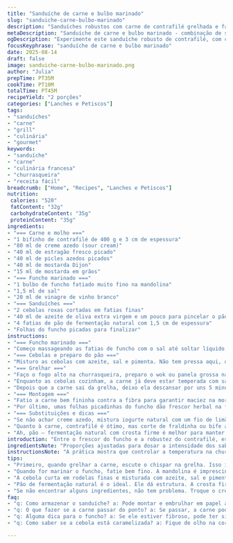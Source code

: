 ```yaml
---
title: "Sanduíche de carne e bulbo marinado"
slug: "sanduiche-carne-bulbo-marinado"
description: "Sanduíches robustos com carne de contrafilé grelhada e fatias finas de bulbo de funcho marinadas, servidos com molho cremoso de mostardas e estragão, além de cebolas roxas caramelizadas. Um jogo de texturas entre o crocante do pão de fermentação natural e a maciez da carne, equilibrado pelo toque ácido do vinagre no funcho. A mistura de mostardas confere profundidade ao molho, cortando a untuosidade da carne e da sour cream. Fácil de preparar na churrasqueira, com dicas para ajustar o tempo conforme a potência do fogo e evitar que os pães queimem."
metaDescription: "Sanduíche de carne e bulbo marinado - combinação de sabores e texturas com contrafilé grelhada e funcho marinado, perfeito para um lanche gourmet."
ogDescription: "Experimente este sanduíche robusto de contrafilé, com cebolas caramelizadas e molho cremoso, realçado pelo frescor do funcho marinado."
focusKeyphrase: "sanduíche de carne e bulbo marinado"
date: 2025-08-14
draft: false
image: sanduiche-carne-bulbo-marinado.png
author: "Julia"
prepTime: PT35M
cookTime: PT10M
totalTime: PT45M
recipeYield: "2 porções"
categories: ["Lanches e Petiscos"]
tags:
- "sanduíches"
- "carne"
- "grill"
- "culinária"
- "gourmet"
keywords:
- "sanduíche"
- "carne"
- "culinária francesa"
- "churrasqueira"
- "receita fácil"
breadcrumb: ["Home", "Recipes", "Lanches e Petiscos"]
nutrition: 
 calories: "520"
 fatContent: "32g"
 carbohydrateContent: "35g"
 proteinContent: "35g"
ingredients:
- "=== Carne e molho ==="
- "1 bifinho de contrafilé de 400 g e 3 cm de espessura"
- "80 ml de creme azedo (sour cream)"
- "40 ml de estragão fresco picado"
- "40 ml de picles azedos picados"
- "40 ml de mostarda Dijon"
- "15 ml de mostarda em grãos"
- "=== Funcho marinado ==="
- "1 bulbo de funcho fatiado muito fino na mandolina"
- "1,5 ml de sal"
- "20 ml de vinagre de vinho branco"
- "=== Sanduíches ==="
- "2 cebolas roxas cortadas em fatias finas"
- "40 ml de azeite de oliva extra virgem e um pouco para pincelar o pão"
- "4 fatias de pão de fermentação natural com 1,5 cm de espessura"
- "Folhas do funcho picadas para finalizar"
instructions:
- "=== Funcho marinado ==="
- "Começo massageando as fatias de funcho com o sal até soltar líquido, uns 3 minutos - tem que sentir a textura amolecer e ficar brilhante. Depois despejo o vinagre e deixo ali quieto, cobertura rápida com filme plástico. O segredo é cortar o funcho bem fino para ele absorver rápido o vinagre e não ficar fibroso demais. Se for tarde de última hora, pode deixar em uma peneira para escorrer um pouco a água carregada de sal."
- "=== Cebolas e preparo do pão ==="
- "Misturo as cebolas com azeite, sal e pimenta. Não tem pressa aqui, o azeite deve conseguir atingir cada fatia para caramelizar melhor no wok. Enquanto isso, passo azeite só em um lado das fatias de pão. Por quê? O lado com azeite vai para a grelha, ficando crocante, e o outro lado vai receber o molho - assim o pão não amolece."
- "=== Grelhar ==="
- "Faço o fogo alto na churrasqueira, preparo o wok ou panela grossa na grelha para as cebolas. Primeiro, as cebolas vão cozinhando em fogo médio-alto, mexendo de vez em quando, até que fiquem douradinhas, macias e com cheiro adocicado. Pode levar dos 10 aos 15 minutos dependendo do fogo, o importante é não queimar, mexer sempre para soltar o açúcar natural."
- "Enquanto as cebolas cozinham, a carne já deve estar temperada com sal e pimenta, descansando fora da geladeira uns 20 minutos para pegar temperatura ambiente. Isso ajuda a cozinhar por igual. Grelho ela por aproximadamente 6 minutos, virando só uma vez, até atingir o ponto médio, mas ajuste conforme sua preferência. Na dúvida, cuidado para não passar do ponto - carne ressecada não tem graça."
- "Depois que a carne sai da grelha, deixo ela descansar por uns 5 minutos coberta com papel alumínio, para os sucos redistribuírem. Enquanto isso, coloco as fatias de pão na grelha, só do lado com azeite, por alguns minutos. Vire rápido, só para tostar bem."
- "=== Montagem ==="
- "Fatio a carne bem fininha contra a fibra para garantir maciez na mordida. Espalho o molho cremoso feito com creme azedo, estragão, mostardas e picles diretamente na parte crocante do pão, só 1 camada generosa - o molho dá frescor e tempero intensos. Por cima, distribuo as cebolas caramelizadas, uma camada que vai trazer doçura e umidade sutil. Depois, meto as fatias de carne e finalizo com o funcho marinado escorrido, só para juntar acidez e crocância."
- "Por último, umas folhas picadinhas do funcho dão frescor herbal na finalização. Fecha o sanduíche e corto ao meio. Sirva sem demora para o pão manter crocante e a carne ainda quentinha."
- "=== Substituições e dicas ==="
- "Se não achar creme azedo, mistura iogurte natural com um fio de limão e um pouco de sal. Estragão pode ser substituído por salsinha ou manjericão para variar o sabor. Picles azedo é interessante, mas se não tiver, use alcaparras ou pepinos em conserva bem picados. Se não tiver wok para grelhar as cebolas na churrasqueira, use uma frigideira grossa na boca do fogão. Tem que ter paciência e mexer de leve para não queimar."
- "Quanto à carne, contrafilé é ótimo, mas corte de fraldinha ou bife ancho também funciona. Só ajuste o tempo de cozimento e não tenha medo de deixar um pouco mal passado, fica mais macio e saboroso."
- "Ah, pão – fermentação natural com crosta firme é melhor para manter a estrutura, evita que umedeça demais com o molho."
introduction: "Entre o frescor do funcho e a robustez do contrafilé, essa combinação é uma viagem de texturas e sabores. Carne que exala aquele aroma de churrasco, carne suculenta feita no ponto certo, com molho à base de mostardas que corta a gordura, revela nuances herbais do estragão fresco e aquele toque ácido dos picles. A cebola roxa que virou quase caramelo, traz um contraponto adocicado. O pão de fermentação natural garante uma crocância na mordida, enquanto o funcho marinado surpreende com uma acidez sutil. Vai além do sanduíche básico, um equilíbrio pensado para agradar paladares exigentes que apreciam contraste."
ingredientsNote: "Proporções ajustadas para dosar a intensidade dos sabores e brindar com mais cremosidade no molho. Aumentei um pouco a carne para ter sobra no recheio. O funcho precisa ser bem fatiado para evitar textura desequilibrada, por isso a mandolina é imprescindível. As mostardas são caprichadas, mas você pode substituir a Dijon por uma mostarda escura, mais picante, e a mostarda em grão por uma de mel para suavizar. Troque o creme azedo por um iogurte grego caseiro (com gotas de limão) se quiser um perfil mais leve. O pão de fermentação natural deve estar fresco, do dia anterior não vai responder tão bem na grelha."
instructionsNote: "A prática mostra que controlar a temperatura na churrasqueira é crucial para não queimar o pão e para que a carne alcance o ponto perfeito. Massajar o funcho com o sal até soltar líquido é um passo fundamental para amaciar e deixar o sabor mais penetrante, passei a nunca pular. Na hora de grelhar as cebolas, evitar fogos muito altos previne que fiquem queimadas por fora e cruas por dentro. Quanto à montagem, o segredo é montar com calma para respeitar as camadas e evitar murchar o pão, além de cortar contra a fibra da carne – isso que garante aquela maciez na mastigação. Nada pior que uma carne que desfia do jeito errado e fica dura."
tips:
- "Primeiro, quando grelhar a carne, escute o chispar na grelha. Isso indica que a temperatura está boa. Não se esqueça de deixar ela fora da geladeira por 20 minutos antes. Assim, cozinha mais uniforme. Atenção no tempo, uns 6 minutos de cada lado, dependendo da intensidade do fogo. Carne seca não tem graça e ponto certo é essencial. A carne precisa respirar depois de grelhada, então 5 minutos com papel alumínio é fundamental para redistribuir os sucos."
- "Quando for marinar o funcho, fatie bem fino. A mandolina é imprescindível. O sal vai amolecer e realçar sabores. Depois da massagem com sal, aguarde alguns minutos até que ele comece a soltar o líquido. Isso faz toda a diferença. Não se esqueça do vinagre depois, cobre rápido com filme plástico. Se estiver sem muito tempo, uma peneira para escorrer o excesso de líquido pode ajudar. O funcho deve ficar crocante, não fibroso."
- "A cebola curta em rodelas finas e misturada com azeite, sal e pimenta, vai caramelizar. Não tenha pressa. Faça em fogo médio-alto, mexendo a cada tanto. O cheiro adocicado que sobe é o sinal de que está ficando pronta. Isso pode levar de 10 a 15 minutos, dependendo do fogo. E não esqueça - essa textura é o que traz doçura ao sanduíche, então cozinhe com calma."
- "Pão de fermentação natural é o ideal. Ele dá estrutura. A crosta firme garante que o sanduíche não embolote. Se puder, use pão fresco, do dia. Não use o pão de dois dias ou mais, vai murchar. Pincele só um lado com azeite. Esse lado vai para a grelha. O outro recebe o molho e fica mais macio. Isso faz diferença na hora da mordida."
- "Se não encontrar alguns ingredientes, não tem problema. Troque o creme azedo por iogurte grego e adicione um pouco de limão e sal. Estragão? Tente salsinha ou manjericão. Picles azedos podem ser substituídos por alcaparras. E se não tiver wok para as cebolas, uma frigideira comum fica ok. Mais importante é mexer sempre para evitar que queimem e fiquem cruas por dentro. O segredo é paciência."
faq:
- "q: Como armazenar o sanduíche? a: Pode montar e embrulhar em papel alumínio. Também pode usar um pote hermético. Conserve na geladeira por até 2 dias. O pão pode amanhecer murchar, mas o sabor ainda vai estar bom. Se puder, proteja os ingredientes e monte na hora de comer."
- "q: O que fazer se a carne passar do ponto? a: Se passar, a carne pode ficar seca. Use caldo de carne ou molho para umedecer na hora de servir. Para o futuro, sempre teste a carne com um termômetro. Entre 54 e 57 graus Celsius, é o ponto ideal. Não tenha medo de fazer cortes e verificar na hora."
- "q: Alguma dica para o funcho? a: Se ele estiver fibroso, pode ter sido fatiado grosso. O ideal é usar mandolina. Além disso, não deixe na marinada muito tempo, para não amolecer demais. O funcho deve manter a crocância, o que traz frescor. Ajuste o tempo de marinada assim que estiver ao seu gosto."
- "q: Como saber se a cebola está caramelizada? a: Fique de olho na cor. O cheiro de adocicado é um sinal bom. Se começar a dourar e ficar macia, já está. Não deixe queimar. Mexa sempre. A caramelização vai trazer um toque importante ao sabor do sanduíche, então seja paciente e cuidadoso."

---
```

